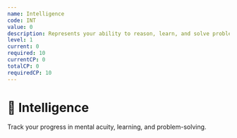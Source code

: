 ```yaml
---
name: Intelligence
code: INT
value: 0
description: Represents your ability to reason, learn, and solve problems.
level: 1
current: 0
required: 10
currentCP: 0
totalCP: 0
requiredCP: 10
---
```

# 🧠 Intelligence

Track your progress in mental acuity, learning, and problem-solving.